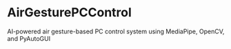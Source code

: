 # AirGesturePCControl
AI-powered air gesture-based PC control system using MediaPipe, OpenCV, and PyAutoGUI
